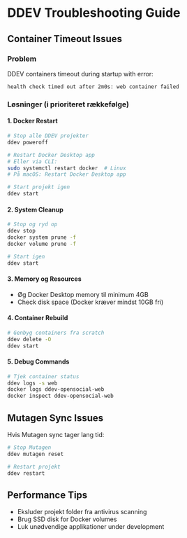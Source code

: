 # DDEV Troubleshooting Guide

## Container Timeout Issues

### Problem
DDEV containers timeout during startup with error:
```
health check timed out after 2m0s: web container failed
```

### Løsninger (i prioriteret rækkefølge)

#### 1. Docker Restart
```bash
# Stop alle DDEV projekter
ddev poweroff

# Restart Docker Desktop app
# Eller via CLI:
sudo systemctl restart docker  # Linux
# På macOS: Restart Docker Desktop app

# Start projekt igen
ddev start
```

#### 2. System Cleanup
```bash
# Stop og ryd op
ddev stop
docker system prune -f
docker volume prune -f

# Start igen
ddev start
```

#### 3. Memory og Resources
- Øg Docker Desktop memory til minimum 4GB
- Check disk space (Docker kræver mindst 10GB fri)

#### 4. Container Rebuild
```bash
# Genbyg containers fra scratch
ddev delete -O
ddev start
```

#### 5. Debug Commands
```bash
# Tjek container status
ddev logs -s web
docker logs ddev-opensocial-web
docker inspect ddev-opensocial-web
```

## Mutagen Sync Issues

Hvis Mutagen sync tager lang tid:
```bash
# Stop Mutagen
ddev mutagen reset

# Restart projekt
ddev restart
```

## Performance Tips

- Eksluder projekt folder fra antivirus scanning
- Brug SSD disk for Docker volumes
- Luk unødvendige applikationer under development